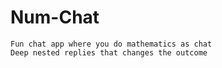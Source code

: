 # Num-Chat

    Fun chat app where you do mathematics as chat
    Deep nested replies that changes the outcome




<!-- # Assignment 1

```
/
```

# Assignment 2

```
/assignment-2
/assignment-2/login
/assignment-2/register
``` -->
